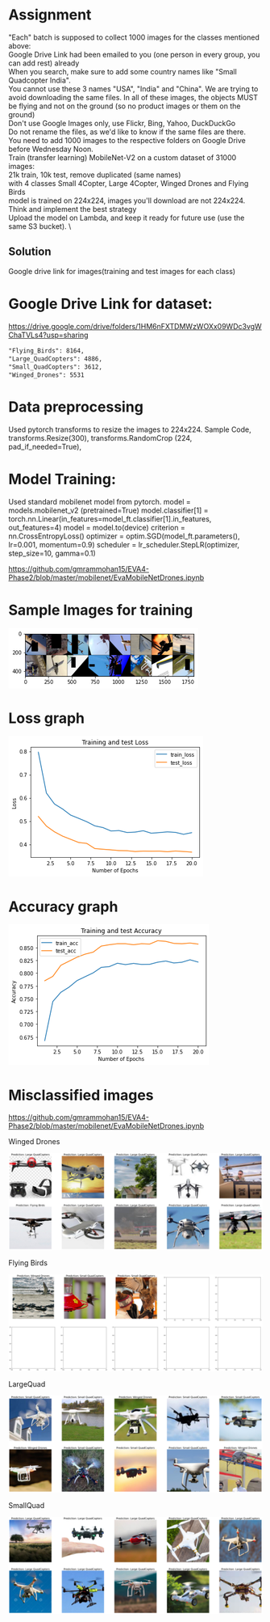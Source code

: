 # Assignment

"Each" batch is supposed to collect 1000 images for the classes mentioned above: \
Google Drive Link had been emailed to you (one person in every group, you can add rest) already\
When you search, make sure to add some country names like "Small Quadcopter India". \
You cannot use these 3 names "USA", "India" and "China". We are trying to avoid downloading the same files. 
In all of these images, the objects MUST be flying and not on the ground (so no product images or them on the ground)\
Don't use Google Images only, use Flickr, Bing, Yahoo, DuckDuckGo\
Do not rename the files, as we'd like to know if the same files are there. \
You need to add 1000 images to the respective folders on Google Drive before Wednesday Noon. \
Train (transfer learning) MobileNet-V2 on a custom dataset of 31000 images:\
21k train, 10k test, remove duplicated (same names)\
with 4 classes Small 4Copter, Large 4Copter, Winged Drones and Flying Birds\
model is trained on 224x224, images you'll download are not 224x224. Think and implement the best strategy\
Upload the model on Lambda, and keep it ready for future use (use the same S3 bucket). \

## Solution
Google drive link for images(training and test images for each class)

# Google Drive Link for dataset:
https://drive.google.com/drive/folders/1HM6nFXTDMWzWOXx09WDc3vgWChaTVLs4?usp=sharing



    "Flying_Birds": 8164,
    "Large_QuadCopters": 4886,
    "Small_QuadCopters": 3612,
    "Winged_Drones": 5531


# Data preprocessing
Used pytorch transforms to resize the images to 224x224.
Sample Code, 
        transforms.Resize(300),
        transforms.RandomCrop (224, pad_if_needed=True),
        


# Model Training: 

Used standard mobilenet model from pytorch.
model = models.mobilenet_v2 (pretrained=True)
model.classifier[1] = torch.nn.Linear(in_features=model_ft.classifier[1].in_features, out_features=4)
model = model.to(device)
criterion = nn.CrossEntropyLoss()
optimizer = optim.SGD(model_ft.parameters(), lr=0.001, momentum=0.9)
scheduler = lr_scheduler.StepLR(optimizer, step_size=10, gamma=0.1)

https://github.com/gmrammohan15/EVA4-Phase2/blob/master/mobilenet/EvaMobileNetDrones.ipynb


# Sample Images for training

![image](https://github.com/gmrammohan15/EVA4-Phase2/blob/master/mobilenet/images/AugmentedImageInput.png)


# Loss graph

![image](https://github.com/gmrammohan15/EVA4-Phase2/blob/master/mobilenet/images/TrainTestLoss.png)

# Accuracy graph

![image](https://github.com/gmrammohan15/EVA4-Phase2/blob/master/mobilenet/images/traintestAcc.png)


# Misclassified images

https://github.com/gmrammohan15/EVA4-Phase2/blob/master/mobilenet/EvaMobileNetDrones.ipynb


Winged Drones 

![image](https://github.com/gmrammohan15/EVA4-Phase2/blob/master/mobilenet/images/WingedDrones.png)


Flying Birds

![image](https://github.com/gmrammohan15/EVA4-Phase2/blob/master/mobilenet/images/FlyingBirds.png)


LargeQuad

![image](https://github.com/gmrammohan15/EVA4-Phase2/blob/master/mobilenet/images/LargeQuad.png)

SmallQuad

![image](https://github.com/gmrammohan15/EVA4-Phase2/blob/master/mobilenet/images/SmallQuad.png)
